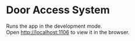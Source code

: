 # Door Access System

Runs the app in the development mode.\
Open [http://localhost:1106](http://localhost:1106) to view it in the browser.

